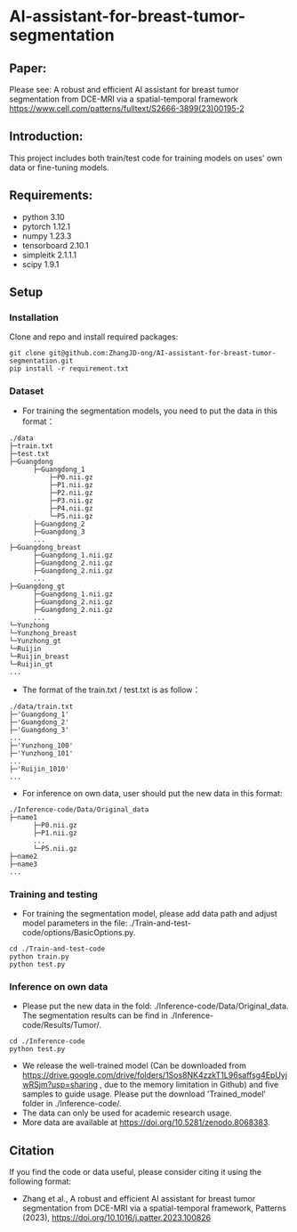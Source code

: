 # AI-assistant-for-breast-tumor-segmentation

## Paper:
Please see: A robust and efficient AI assistant for breast tumor segmentation from DCE-MRI via a spatial-temporal framework
https://www.cell.com/patterns/fulltext/S2666-3899(23)00195-2

## Introduction:
This project includes both train/test code for training models on uses' own data or fine-tuning models.


## Requirements:
* python 3.10
* pytorch 1.12.1
* numpy 1.23.3
* tensorboard 2.10.1
* simpleitk 2.1.1.1
* scipy 1.9.1

## Setup

### Installation
Clone and repo and install required packages:
```
git clone git@github.com:ZhangJD-ong/AI-assistant-for-breast-tumor-segmentation.git
pip install -r requirement.txt
```
### Dataset
* For training the segmentation models, you need to put the data in this format：

```
./data
├─train.txt
├─test.txt
├─Guangdong
      ├─Guangdong_1
          ├─P0.nii.gz
          ├─P1.nii.gz
          ├─P2.nii.gz
          ├─P3.nii.gz
          ├─P4.nii.gz     
          └─P5.nii.gz
      ├─Guangdong_2
      ├─Guangdong_3
      ...
├─Guangdong_breast
      ├─Guangdong_1.nii.gz
      ├─Guangdong_2.nii.gz
      ├─Guangdong_2.nii.gz
      ...
├─Guangdong_gt
      ├─Guangdong_1.nii.gz
      ├─Guangdong_2.nii.gz
      ├─Guangdong_2.nii.gz
      ...         
└─Yunzhong
└─Yunzhong_breast
└─Yunzhong_gt
└─Ruijin
└─Ruijin_breast
└─Ruijin_gt
...
```
* The format of the train.txt / test.txt is as follow：
```
./data/train.txt
├─'Guangdong_1'
├─'Guangdong_2'
├─'Guangdong_3'
...
├─'Yunzhong_100'
├─'Yunzhong_101'
...
├─'Ruijin_1010'
...
```
* For inference on own data, user should put the new data in this format:
```
./Inference-code/Data/Original_data
├─name1
      ├─P0.nii.gz
      ├─P1.nii.gz
      ...
      └─P5.nii.gz
├─name2
├─name3
...
```

### Training and testing
* For training the segmentation model, please add data path and adjust model parameters in the file: ./Train-and-test-code/options/BasicOptions.py. 
```
cd ./Train-and-test-code
python train.py
python test.py
```
### Inference on own data
* Please put the new data in the fold: ./Inference-code/Data/Original_data. The segmentation results can be find in ./Inference-code/Results/Tumor/.
```
cd ./Inference-code
python test.py
```
* We release the well-trained model (Can be downloaded from https://drive.google.com/drive/folders/1Sos8NK4zzkT1L96saffsg4EpUyjwRSjm?usp=sharing , due to the memory limitation in Github) and five samples to guide usage. Please put the download 'Trained_model' folder in ./Inference-code/.
* The data can only be used for academic research usage.
* More data are available at https://doi.org/10.5281/zenodo.8068383.

## Citation
If you find the code or data useful, please consider citing it using the following format:

* Zhang et al., A robust and efficient AI assistant for breast tumor segmentation from DCE-MRI via a spatial-temporal framework, Patterns (2023), https://doi.org/10.1016/j.patter.2023.100826






